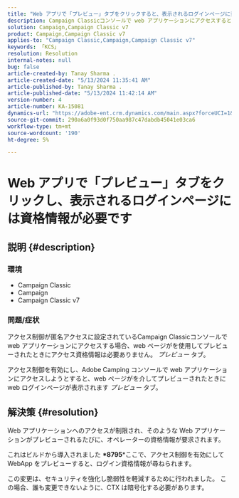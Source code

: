 ```yaml
---
title: "Web アプリで「プレビュー」タブをクリックすると、表示されるログインページに資格情報が必要です"
description: Campaign Classicコンソールで web アプリケーションにアクセスするとログインページが表示される理由について説明します。
solution: Campaign,Campaign Classic v7
product: Campaign,Campaign Classic v7
applies-to: "Campaign Classic,Campaign,Campaign Classic v7"
keywords: 「KCS」
resolution: Resolution
internal-notes: null
bug: false
article-created-by: Tanay Sharma .
article-created-date: "5/13/2024 11:35:41 AM"
article-published-by: Tanay Sharma .
article-published-date: "5/13/2024 11:42:14 AM"
version-number: 4
article-number: KA-15081
dynamics-url: "https://adobe-ent.crm.dynamics.com/main.aspx?forceUCI=1&pagetype=entityrecord&etn=knowledgearticle&id=6f2d6ce7-1c11-ef11-9f8a-6045bd02b206"
source-git-commit: 290a6a0f93d0f750aa987c47dabdb45041e03ca6
workflow-type: tm+mt
source-wordcount: '190'
ht-degree: 5%

---
```


# Web アプリで「プレビュー」タブをクリックし、表示されるログインページには資格情報が必要です

## 説明 {#description}


### 環境

- Campaign Classic
- Campaign
- Campaign Classic v7


### 問題/症状

アクセス制御が匿名アクセスに設定されているCampaign Classicコンソールで web アプリケーションにアクセスする場合、web ページがを使用してプレビューされたときにアクセス資格情報は必要ありません。 *プレビュー* タブ。

アクセス制御を有効にし、Adobe Camping コンソールで web アプリケーションにアクセスしようとすると、web ページがを介してプレビューされたときに web ログインページが表示されます *プレビュー* タブ。


## 解決策 {#resolution}


Web アプリケーションへのアクセスが制限され、そのような Web アプリケーションがプレビューされるたびに、オペレーターの資格情報が要求されます。

これはビルドから導入されました <b>*8795</b>*ここで、アクセス制御を有効にして WebApp をプレビューすると、ログイン資格情報が尋ねられます。

この変更は、セキュリティを強化し脆弱性を軽減するために行われました。 この場合、誰も変更できないように、CTX は暗号化する必要があります。


